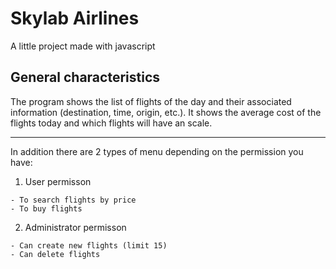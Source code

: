 # Skylab Airlines

A little project made with javascript

## General characteristics

The program shows the list of flights of the day and their associated information (destination, time, origin, etc.). It shows the average cost of the flights today and which flights will have an scale. 
***
In addition there are 2 types of menu depending on the permission you have:

1. User permisson

```
- To search flights by price
- To buy flights
```

2. Administrator permisson

```
- Can create new flights (limit 15)
- Can delete flights
```